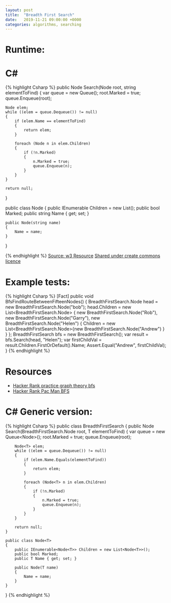 ```yaml
---
layout: post
title:  "Breadth First Search"
date:   2019-11-21 09:00:00 +0000
categories: algorithms, searching
---
```



# Runtime: 

# C#
{% highlight Csharp %}
public Node Search(Node root, string elementToFind)
{
	var queue = new Queue<Node>();
	root.Marked = true;
	queue.Enqueue(root);

	Node elem;
	while ((elem = queue.Dequeue()) != null)
	{
		if (elem.Name == elementToFind)
		{
			return elem;
		}

		foreach (Node n in elem.Children)
		{
			if (!n.Marked)
			{
				n.Marked = true;
				queue.Enqueue(n);
			}
		}
	}

	return null;
}

public class Node
{
	public IEnumerable<Node> Children = new List<Node>();
	public bool Marked;
	public string Name { get; set; }

	public Node(string name)
	{
		Name = name;
	}
}

{% endhighlight %}
[Source: w3 Resource](https://www.w3resource.com/csharp-exercises/searching-and-sorting-algorithm/searching-and-sorting-algorithm-exercise-10.php)
[Shared under create commons licence](https://creativecommons.org/licenses/by-nc-sa/3.0/deed.en_US)

# Example tests:
{% highlight Csharp %}
[Fact]
public void BfsFindRouteBetweenFifteenNodes()
{
	BreadthFirstSearch.Node head = new BreadthFirstSearch.Node("bob");
	head.Children = new List<BreadthFirstSearch.Node>
	{
		new BreadthFirstSearch.Node("Rob"),
		new BreadthFirstSearch.Node("Garry"),
		new BreadthFirstSearch.Node("Helen")
		{
			Children = new List<BreadthFirstSearch.Node>{new BreadthFirstSearch.Node("Andrew") }
		}
	};
	BreadthFirstSearch bfs = new BreadthFirstSearch();
	var result = bfs.Search(head, "Helen");
	var firstChildVal = result.Children.FirstOrDefault().Name;
	Assert.Equal("Andrew", firstChildVal);
}
{% endhighlight %}

# Resources
* [Hacker Rank practice graph theory bfs](https://www.hackerrank.com/challenges/linkedin-practice-graph-theory-bfs)
* [Hacker Rank Pac Man BFS](https://www.hackerrank.com/challenges/pacman-bfs)

# C# Generic version: 
{% highlight Csharp %}
public class BreadthFirstSearch
{
	public Node<T> Search<T>(BreadthFirstSearch.Node<T> root, T elementToFind)
	{
		var queue = new Queue<Node<T>>();
		root.Marked = true;
		queue.Enqueue(root);

		Node<T> elem;
		while ((elem = queue.Dequeue()) != null)
		{
			if (elem.Name.Equals(elementToFind))
			{
				return elem;
			}

			foreach (Node<T> n in elem.Children)
			{
				if (!n.Marked)
				{
					n.Marked = true;
					queue.Enqueue(n);
				}
			}
		}

		return null;
	}

	public class Node<T>
	{
		public IEnumerable<Node<T>> Children = new List<Node<T>>();
		public bool Marked;
		public T Name { get; set; }

		public Node(T name)
		{
			Name = name;
		}
	}
}
{% endhighlight %}